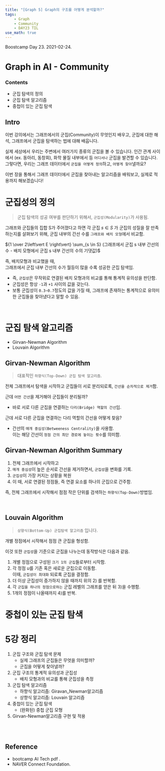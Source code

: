 ```yaml
---
title: "[Graph 5] Graph의 구조를 어떻게 분석할까?"
tags:
    - Graph
    - Community
    - DAY23 TIL
use_math: true
---
```


Boostcamp Day 23. 2021-02-24.


# Graph in AI - Community

### Contents
- 군집 탐색의 정의
- 군집 탐색 알고리즘
- 중첩이 있는 군집 탐색

## Intro
이번 강의에서는 그래프에서의 군집(Community)이 무엇인지 배우고, 군집에 대한 해석, 그래프에서 군집을 탐색하는 법에 대해 배웁니다.

실제 세상에서 우리는 주변에서 여러가지 종류의 군집을 볼 수 있습니다. 인간 관계 사이에서 (ex. 동아리, 동창회), 화학 물질 내부에서 등 `어디서나` 군집을 발견할 수 있습니다. 그렇다면, 우리는 그래프 데이터에서 `군집을 어떻게 정의`하고, `어떻게 찾아`낼까요? 

이번 장을 통해서 그래프 데이터에서 군집을 찾아내는 알고리즘을 배워보고, 실제로 적용까지 해보겠습니다!




# 군집성의 정의
> 군집 탐색의 성공 여부를 판단하기 위해서, `군집성(Modularity)`가 사용됨.

그래프와 군집들의 집합 S가 주어졌다고 하면
각 군집 $s \in S$ 가 군집의 성질을 잘 만족하는지를 살펴보기 위해,
군집 내부의 간선 수를 `그래프와 배치 모형`에서 비교함.


${1 \over 2\left\vert E \right\vert} \sum_{s \in S} (그래프에서 군집 s 내부 간선의 수 - 배치 모형에서 군집 s 내부 간선의 수의 기댓값)$

즉, 배치모형과 비교했을 때,  
그래프에서 군집 내부 간선의 수가 월등이 많을 수록 성공한 군집 탐색임.

- 즉, `군집성`은 무작위로 연결된 배치 모형과의 비교를 통해 통계적 유의성을 판단함.
- 군집성은 항상 `-1`과 `+1` 사이의 값을 갖는다.
- 보통 군집성이 `0.3~0.7`정도의 값을 가질 때, 그래프에 존재하는 통계적으로 유의미한 군집들을 찾아냈다고 말할 수 있음.

<br>

# 군집 탐색 알고리즘
- Girvan-Newman Algorithm
- Louvain Algorithm

## Girvan-Newman Algorithm
> 대표적인 `하향식(Top-Down) 군집 탐색 알고리즘`.

전체 그래프에서 탐색을 시작하고  군집들이 서로 분리되로록, `간선을 순차적으로 제거`함.

근데 `어떤 간선`을 제거해야 군집들이 분리될까?

- 바로 서로 다른 군집을 연결하는 `다리(Bridge) 역할의 간선`임.

근데 서로 다른 군집을 연결하는 다리 역할의 간선을 어떻게 찾음?

- 간선의 `매개 중심성(Betweeness Centrality)`을 사용함.  
이는 해당 간선이 `정점 간의 최단 경로에 놓이는 횟수`를 의미함.

## Girvan-Newman Algorithm Summary
1. 전체 그래프에서 시작하고
2. `매개 중심성`이 높은 순서로 간선을 제거하면서, `군집성`을 변화를 기록.
3. `군집성`이 가장 커지는 상황을 복원
4. 이 때, 서로 연결된 정점들, 즉 연결 요소를 하나의 군집으로 간주함.  

즉, 전체 그래프에서 시작해서 점점 작은 단위를 검색하는 `하향식(Top-Down)`방법임.

<br>

## Louvain Algorithm
> `상향식(Bottom-Up) 군집탐색 알고리즘` 입니다.

개별 정점에서 시작해서 점점 큰 군집을 형성함.

이것 또한 `군집성`을 기준으로 군집을 나누는데 동작방식은 다음과 같음.

1. 개별 정점으로 구성된 `크기 1의 군집`들로부터 시작함.  
2. 각 정점 $u$를 기존 혹은 새로운 군집으로 이동함.  
이때, `군집성이 최대화` 되로록 군집을 결정함.
3. 더 이상 군집성이 증가하지 않을 때까지 위의 2) 를 반복함.
4. 각 `군집을 하나의 정점으로하는` 군집 레벨의 그래프를 얻은 뒤 3)을 수행함.
5. 1개의 정점이 나올때까지 4)를 반복.



# 중첩이 있는 군집 탐색


# 5강 정리
1. 군집 구조와 군집 탐색 문제
    - 실제 그래프의 군집들은 무엇을 의미할까?
    - 군집을 어떻게 찾아낼까?
2. 군집 구조의 통계적 유의성과 군집성
    - 배치 모형과의 비교를 통해 군집성을 측정
3. 군집 탐색 알고리즘
    - 하향식 알고리즘: Giravan_Newman알고리즘
    - 상향식 알고리즘: Louvain 알고리즘
4. 중첩이 있는 군집 탐색
    - (완화된) 중첩 군집 모형
5. Girvan-Newman알고리즘 구현 및 적용

<br><br>

## Reference

- bootcamp AI Tech pdf  .
- NAVER Connect Foundation.

